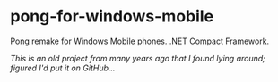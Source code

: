pong-for-windows-mobile
=======================

Pong remake for Windows Mobile phones. .NET Compact Framework.

*This is an old project from many years ago that I found lying around; figured I'd put it on GitHub...*
